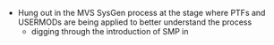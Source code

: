 - Hung out in the MVS SysGen process at the stage where PTFs and USERMODs are being applied to better understand the process
	- digging through the introduction of SMP in